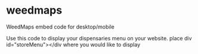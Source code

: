 # weedmaps
WeedMaps embed code for desktop/mobile

Use this code to display your dispensaries menu on your website.
place div id="storeMenu"></div where you would like to display
